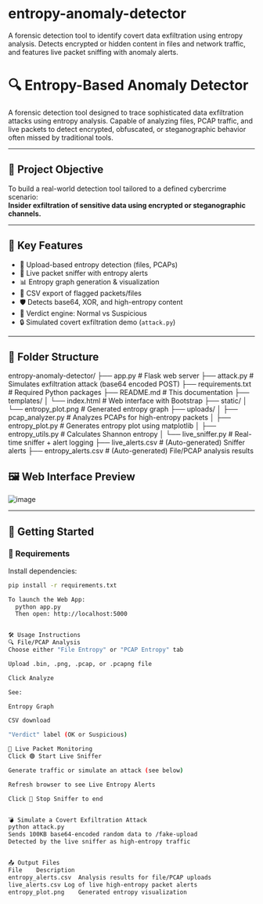 # entropy-anomaly-detector
A forensic detection tool to identify covert data exfiltration using entropy analysis. Detects encrypted or hidden content in files and network traffic, and features live packet sniffing with anomaly alerts.


# 🔍 Entropy-Based Anomaly Detector

A forensic detection tool designed to trace sophisticated data exfiltration attacks using entropy analysis. Capable of analyzing files, PCAP traffic, and live packets to detect encrypted, obfuscated, or steganographic behavior often missed by traditional tools.

---

## 🎯 Project Objective

To build a real-world detection tool tailored to a defined cybercrime scenario:  
**Insider exfiltration of sensitive data using encrypted or steganographic channels.**

---

## 🧠 Key Features

- 📁 Upload-based entropy detection (files, PCAPs)
- 📡 Live packet sniffer with entropy alerts
- 📊 Entropy graph generation & visualization
- 🧾 CSV export of flagged packets/files
- 🛡️ Detects base64, XOR, and high-entropy content
- 🚦 Verdict engine: Normal vs Suspicious
- 🔒 Simulated covert exfiltration demo (`attack.py`)

---

## 📁 Folder Structure

entropy-anomaly-detector/
├── app.py # Flask web server
├── attack.py # Simulates exfiltration attack (base64 encoded POST)
├── requirements.txt # Required Python packages
├── README.md # This documentation
├── templates/
│ └── index.html # Web interface with Bootstrap
├── static/
│ └── entropy_plot.png # Generated entropy graph
├── uploads/
│ ├── pcap_analyzer.py # Analyzes PCAPs for high-entropy packets
│ ├── entropy_plot.py # Generates entropy plot using matplotlib
│ ├── entropy_utils.py # Calculates Shannon entropy
│ └── live_sniffer.py # Real-time sniffer + alert logging
├── live_alerts.csv # (Auto-generated) Sniffer alerts
├── entropy_alerts.csv # (Auto-generated) File/PCAP analysis results

## 🖼️ Web Interface Preview

![image](https://github.com/user-attachments/assets/f8db734a-1788-4448-b324-45837b234302)


---

## 🚀 Getting Started

### 🔧 Requirements

Install dependencies:

```bash
pip install -r requirements.txt

To launch the Web App:
  python app.py
  Then open: http://localhost:5000


🛠️ Usage Instructions
🔍 File/PCAP Analysis
Choose either "File Entropy" or "PCAP Entropy" tab

Upload .bin, .png, .pcap, or .pcapng file

Click Analyze

See:

Entropy Graph

CSV download

"Verdict" label (OK or Suspicious)

📡 Live Packet Monitoring
Click 🟢 Start Live Sniffer

Generate traffic or simulate an attack (see below)

Refresh browser to see Live Entropy Alerts

Click 🛑 Stop Sniffer to end


💣 Simulate a Covert Exfiltration Attack
python attack.py
Sends 100KB base64-encoded random data to /fake-upload
Detected by the live sniffer as high-entropy traffic


📤 Output Files
File	Description
entropy_alerts.csv	Analysis results for file/PCAP uploads
live_alerts.csv	Log of live high-entropy packet alerts
entropy_plot.png	Generated entropy visualization

